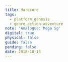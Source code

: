 ```yaml
---
title: Hardcore
tags:
  - platform_genesis
  - genre_action-adventure
note: 'Analogue: Mega Sg'
digital: true
physical: false
guide: false
pending: false
date: 2018-10-16
---
```

